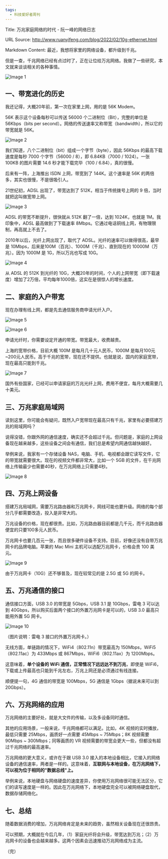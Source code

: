```yaml
---
tags:
  - 科技爱好者周刊
---
```

Title: 万兆家庭网络的时代 - 阮一峰的网络日志

URL Source: http://www.ruanyifeng.com/blog/2022/02/10g-ethernet.html

Markdown Content:
最近，我想将家里的网络设备，都升级到千兆。

但是一查，千兆网络已经有点过时了，正在让位给万兆网络。我做了一些研究，本文就来谈谈相关的各种事情。

![Image 1](https://cdn.beekka.com/blogimg/asset/202202/bg2022020312.webp)

一、带宽进化的历史
---------

我还记得，大概20年前，第一次在家里上网，用的是 56K Modem。

56K 表示这个设备每秒可以传送 56000 个二进制位（Bit），完整的单位是 56Kbps（bits per second）。网络的传送速率又称带宽（bandwidth），所以它的带宽就是 56K。

![Image 2](https://cdn.beekka.com/blogimg/asset/202202/bg2022020313.webp)

我们知道，八个二进制位（bit）组成一个字节（byte），因此 56Kbps 的最高下载速度是每秒 7000 个字节（56000 / 8），即 6.84KB（7000 / 1024）。一张 100KB 的图片需要 14.6 秒才能下载完毕（100 / 6.84），真的很慢。

后来有一阵，上海推出 ISDN 上网，带宽到了 144K。这个速率是 56K 的两倍多，其实也很慢，不是很吸引人。

21世纪初，ADSL 出现了，带宽达到了 512K，相当于传统拨号上网的 9 倍，当时就把这叫做宽带上网。

![Image 3](https://cdn.beekka.com/blogimg/asset/202202/bg2022020314.webp)

ADSL 的带宽不断提升，很快就从 512K 翻了一倍，达到 1024K，也就是 1M。我印象中，ADSL 最高做到了下载速率 8Mbps。它通过电话铜线上网，有物理限制，再高就上不去了。

2010年以后，光纤上网出现了，取代了 ADSL。光纤的速率可以做得很高，最早是 10Mbps，后来是100M（百兆）、1000M（千兆）、直到现在的 10000M（万兆）。因为 1000M 是 1G，所以万兆也写成 10G。

![Image 4](https://cdn.beekka.com/blogimg/asset/202202/bg2022020315.webp)

从 ADSL 的 512K 到光纤的 10G，大概20年的时间，个人的上网带宽（即下载速度）增加了2万倍，平均每年1000倍，这实在是很惊人的增长速度。

二、家庭的入户带宽
---------

现在办理有线上网，都是先去通信服务商申请光纤入户。

![Image 5](https://cdn.beekka.com/blogimg/asset/202202/bg2022020316.webp)

![Image 6](https://cdn.beekka.com/blogimg/asset/202202/bg2022020317.webp)

申请光纤时，你需要设定开通的带宽。带宽最大，收费越贵。

上海的宽带价格，目前大概 100M 是每月几十元人民币，1000M 是每月100元~200元人民币。高于千兆的宽带，现在还不提供。也就是说，国内的家庭宽带，现在最高只能到千兆。

![Image 7](https://cdn.beekka.com/blogimg/asset/202202/bg2022020318.webp)

国外有些国家，已经可以申请家庭的万兆光纤上网，费用不便宜，每月大概需要几十美元。

三、万兆家庭局域网
---------

读到这里，你可能会有疑问，既然入户宽带现在最高只有千兆，家里有必要搭建万兆的局域网吗？

说得没错，你跟外网的通信速度，确实还不会超过千兆。但问题是，家庭的上网设备现在越来越多，这些设备之间会有通信，我们总是希望内网通信越快越好。

举例来说，我家有一个存储设备 NAS，电脑、手机、电视都会跟它读写文件，它的带宽就需要很大。现在的视频文件都非常大，比如一个 5GB 的文件，在千兆网络上传输最少也需要40秒，在万兆网络上只需要4秒。

![Image 8](https://cdn.beekka.com/blogimg/asset/202202/bg2022020319.webp)

四、万兆上网设备
--------

搭建万兆局域网，需要万兆路由器和万兆网卡，网线可能也要升级。网络的每个部分几乎都需要改造，投入是非常大的。

万兆设备的价格，现在都很贵。比如，万兆路由器目前都是几千元，而千兆路由器便宜的只要100多元人民币。

万兆网卡也要几百元一张，而且很多硬件设备不支持。目前，好像还没有自带万兆网卡的品牌电脑。苹果的 Mac Mini 主机可以选配万兆网卡，价格会贵 100 美元。

![Image 9](https://cdn.beekka.com/blogimg/asset/202202/bg2022020320.webp)

由于万兆网卡（10G）还不够普及，现在较常见的是 2.5G 或 5G 的网卡。

五、万兆通信的接口
---------

通信接口方面，USB 3.0 的带宽是 5Gbps，USB 3.1 是 10Gbps，雷电 3 可以达到 40Gbps，所以购买后面两个接口的外置万兆网卡是可以的，USB 3.0 最高只能用外置 5G 网卡。

![Image 10](https://cdn.beekka.com/blogimg/asset/202202/bg2022020321.webp)

（图片说明：雷电 3 接口的外置万兆网卡。）

无线方面，单链路的情况下，WiFi4（802.11n）带宽最高为 150Mbps，WiFi5（802.11ac）为 433Mbps 或 867Mbps，WiFi6（802.11ax）为 1200Mbps。

这意味着，**单个设备的 WiFi 通信，正常情况下远远达不到万兆**，即使是 WiFi6，下载或上传最高也只能到千兆左右，万兆上网还是必须通过有线连接。

顺便提一句，4G 通信的带宽是 100Mbps，5G 通信是 1Gbps（据说未来可以到 20Gbps）。

六、万兆网络的应用
---------

万兆网络的主要好处，就是大文件的传输，以及多设备同时通信。

其他的应用场景，一般来说，千兆网络都可以满足。比如，4K 视频的实时播放，最低只需要 25Mbps，画质好一点需要 45Mbps ~ 75Mbps；8K 视频需要 90Mbps ~ 300Mbps；同等画质的 VR 视频需要的带宽会更大一些，但都没有超过千兆网络的最高速率。

万兆网络的更大意义，或许在于跟 USB 3.0 接入的本地设备相比，它接入的网络设备的通信速率，两者是一样的。这意味着，**互联网与本地设备，在万兆网络下，可以视为位于相同的"数据总线"上。**

举例来说，本地硬盘与网络硬盘的速度差异，你使用万兆网络很可能无法区分，它们的读写速度是一样的。因此在万兆网络下，本地硬盘完全可以被网络硬盘取代，数据存储网络化。

七、总结
----

随着数据消费的增加，万兆网络肯定是未来的趋势，虽然相关设备现在还很昂贵。

可以预期，大概就在今后几年，（1）家庭光纤将会升级，带宽达到万兆；（2）万兆网卡的设备也会越来越多。这两个因素会迅速推动万兆网络成为主流。

（完）

